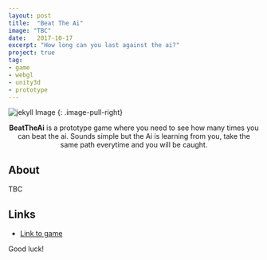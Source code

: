 ```yaml
---
layout: post
title:  "Beat The Ai"
image: "TBC"
date:   2017-10-17
excerpt: "How long can you last against the ai?"
project: true
tag:
- game
- webgl
- unity3d
- prototype
---
```


![jekyll Image](http://dab1nmslvvntp.cloudfront.net/wp-content/uploads/2015/02/1424055625jekyll.png)
{: .image-pull-right}

<center><b>BeatTheAi</b> is a prototype game where you need to see how many times you can beat the ai. Sounds simple but the Ai is learning from you, take the same path everytime and you will be caught.</center>

## About
TBC

## Links
* [Link to game](https://adam2marsh.itch.io/beattheai)

Good luck!
